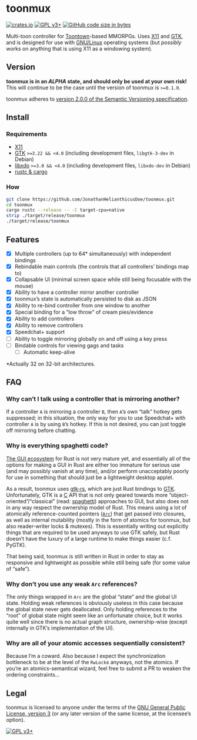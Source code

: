 # toonmux

[![crates.io](https://img.shields.io/crates/v/toonmux)](https://crates.io/crates/toonmux)
[![GPL v3+](https://img.shields.io/badge/license-GNU%20GPL%20v3%2B-bd0000)](./LICENSE)
[![GitHub code size in bytes](https://img.shields.io/github/languages/code-size/JonathanHelianthicusDoe/toonmux)](https://github.com/JonathanHelianthicusDoe/toonmux)

Multi-toon controller for
[Toontown](https://en.wikipedia.org/wiki/Toontown_Online)-based MMORPGs. Uses
[X11](https://en.wikipedia.org/wiki/X_Window_System) and
[GTK](https://en.wikipedia.org/wiki/GTK), and is designed for use with
[GNU/Linux](https://en.wikipedia.org/wiki/Linux) operating systems (but
*possibly* works on anything that is using X11 as a windowing system).

## Version

**toonmux is in an *ALPHA* state, and should only be used at your own risk!**
This will continue to be the case until the version of toonmux is `>=0.1.0`.

toonmux adheres to [version 2.0.0 of the Semantic Versioning
specification](https://semver.org/spec/v2.0.0.html).

## Install

### Requirements

* [X11](https://en.wikipedia.org/wiki/X_Window_System)
* [GTK](https://en.wikipedia.org/wiki/GTK) `>=3.22 && <4.0` (including
  development files, `libgtk-3-dev` in Debian)
* [libxdo](https://www.semicomplete.com/projects/xdotool/) `>=3.0 && <4.0`
  (including development files, `libxdo-dev` in Debian)
* [rustc &amp; cargo](https://rustup.rs/)

### How

```bash
git clone https://github.com/JonathanHelianthicusDoe/toonmux.git
cd toonmux
cargo rustc --release -- -C target-cpu=native
strip ./target/release/toonmux
./target/release/toonmux
```

## Features

* [x] Multiple controllers (up to 64\* simultaneously) with independent
      bindings
* [x] Rebindable main controls (the controls that all controllers&rsquo;
      bindings map to)
* [x] Collapsable UI (minimal screen space while still being focusable with the
      mouse)
* [x] Ability to have a controller mirror another controller
* [x] toonmux&rsquo;s state is automatically persisted to disk as JSON
* [x] Ability to re-bind controller from one window to another
* [x] Special binding for a &ldquo;low throw&rdquo; of cream pies/evidence
* [x] Ability to add controllers
* [x] Ability to remove controllers
* [x] Speedchat+ support
* [ ] Ability to toggle mirroring globally on and off using a key press
* [ ] Bindable controls for viewing gags and tasks
    * [ ] Automatic keep-alive

\*Actually 32 on 32-bit architectures.

## FAQ

### Why can&rsquo;t I talk using a controller that is mirroring another?

If a controller `A` is mirroring a controller `B`, then `A`&rsquo;s own
&ldquo;talk&rdquo; hotkey gets suppressed; in this situation, the only way for
you to use Speedchat+ with controller `A` is by using `B`&rsquo;s hotkey. If
this is not desired, you can just toggle off mirroring before chatting.

### Why is everything spaghetti code?

[The GUI ecosystem](https://areweguiyet.com/) for Rust is not very mature yet,
and essentially all of the options for making a GUI in Rust are either too
immature for serious use (and may possibly vanish at any time), and/or perform
unacceptably poorly for use in something that should just be a lightweight
desktop applet.

As a result, toonmux uses [gtk-rs](https://gtk-rs.org/), which are just Rust
bindings to [GTK](https://en.wikipedia.org/wiki/GTK). Unfortunately, GTK is a
[C](https://en.wikipedia.org/wiki/C_%28programming_language%29) API that is not
only geared towards more &ldquo;object-oriented&rdquo;/&ldquo;classical&rdquo;
(read: [spaghetti](https://en.wikipedia.org/wiki/Spaghetti_code)) approaches to
GUI, but also does not in any way respect the ownership model of Rust. This
means using a lot of atomically reference-counted pointers
([`Arc`](https://doc.rust-lang.org/std/sync/struct.Arc.html)) that get passed
into closures, as well as internal mutability (mostly in the form of atomics
for toonmux, but also reader-writer locks &amp; mutexes). This is essentially
writing out explicitly things that are required to be used anyways to use GTK
safely, but Rust doesn&rsquo;t have the luxury of a large runtime to make
things easier (c.f. PyGTK).

That being said, toonmux is still written in Rust in order to stay as
responsive and lightweight as possible while still being safe (for some value
of &ldquo;safe&rdquo;).

### Why don&rsquo;t you use any weak `Arc` references?

The only things wrapped in `Arc` are the global &ldquo;state&rdquo; and the
global UI state. Holding weak references is obviously useless in this case
because the global state never gets deallocated. Only holding references to the
&ldquo;root&rdquo; of global state might seem like an unfortunate choice, but
it works quite well since there is no actual graph structure, ownership-wise
(except internally in GTK&rsquo;s implementation of the UI).

### Why are all of your atomic accesses sequentially consistent?

Because I&rsquo;m a coward. Also because I expect the synchronization
bottleneck to be at the level of the `RwLock`s anyways, not the atomics. If
you&rsquo;re an atomics-semantical wizard, feel free to submit a PR to weaken
the ordering constraints&hellip;

## Legal

toonmux is licensed to anyone under the terms of the [GNU General Public
License, version 3](https://www.gnu.org/licenses/gpl-3.0.html) (or any later
version of the same license, at the licensee&rsquo;s option).

[![GPL v3+](https://www.gnu.org/graphics/gplv3-or-later.png
"GPL v3+")](https://www.gnu.org/licenses/gpl-3.0.html)
